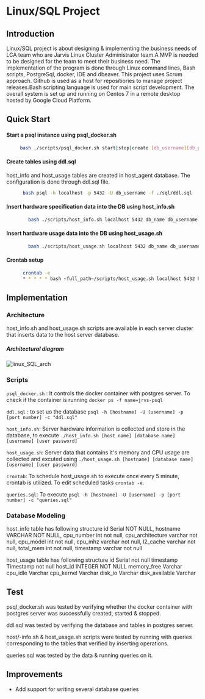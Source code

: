 # Linux/SQL Project
## Introduction
Linux/SQL project is about designing & implementing the business needs of LCA team who are Jarvis Linux Cluster Administrator team.A MVP is needed to be designed for the team to meet their business need. The implementation of the program is done through Linux command lines, Bash scripts, PostgreSql, docker, IDE and dbeaver. This project uses Scrum approach. Github is used as a host for repositiories to manage project releases.Bash scripting language is used for main script development. The overall system is set up and running on Centos 7 in a remote desktop hosted by Google Cloud Platform.

## Quick Start
#### Start a psql instance using psql_docker.sh

 ```Bash
      bash ./scripts/psql_docker.sh start|stop|create [db_username][db_password]
 ```
#### Create tables using ddl.sql
host_info and host_usage tables are created in host_agent database. The configuration is done through ddl.sql file.
```Bash
      bash psql -h localhost -p 5432 -U db_username -f ./sql/ddl.sql
```
#### Insert hardware specification data into the DB using host_info.sh
```Bash
        bash ./scripts/host_info.sh localhost 5432 db_name db_username db_password
```
#### Insert hardware usage data into the DB using host_usage.sh
```Bash
        bash ./scripts/host_usage.sh localhost 5432 db_name db_username db_password
```
#### Crontab setup
```Bash
      crontab -e
      * * * * * bash ~full_path~/scripts/host_usage.sh localhost 5432 host_agent postgres password > /tmp/host_usage.log
```
## Implementation
### Architecture
host_info.sh and host_usage.sh scripts are available in each server cluster that inserts data to the host server database. 
##### Architectural diagram
![linux_SQL_arch](https://user-images.githubusercontent.com/29828383/171734106-64abc302-662e-4f90-baed-194862577ece.jpg)

### Scripts
```psql_docker.sh``` : It controls the docker container with postgres server. To check if the container is running ```docker ps -f name=jrvs-psql```

```ddl.sql```  : to set uo the database ```psql -h [hostname] -U [username] -p [port number] -c "ddl.sql"```

```host_info.sh```: Server hardware information is collected and store in the database, to execute ```./host_info.sh [host name] [database name] [username] [user password]```

```host_usage.sh```: Server data that contains it's memory and CPU usage are collected and excuted using ```./host_usage.sh [hostname] [database name] [username] [user password]```

```crontab```: To schedule host_usage.sh to execute once every 5 minute, crontab is utilized. To edit scheduled tasks ```crontab -e```. 

```queries.sql```: To execute ```psql -h [hostname] -U [username] -p [port number] -c "queries.sql"```

### Database Modeling
host_info table has following structure
id               Serial NOT NULL,
hostname         VARCHAR NOT NULL,
cpu_number       int not null,
cpu_architecture varchar not null,
cpu_model        int not null,
cpu_mhz          varchar not null,
l2_cache         varchar not null,
total_mem        int not null,
timestamp        varchar not null

host_usage table has following structure
id                Serial not null
 timestamp        Timestamp not null
 host_id          INTEGER NOT NULL
 memory_free      Varchar
 cpu_idle         Varchar
 cpu_kernel       Varchar
 disk_io          Varchar
 disk_available   Varchar

## Test
psql_docker.sh was tested by verifying whether the docker container with postgres server was successfully created, started & stopped.

ddl.sql was tested by verifying the database and tables in postgres server.

host/-info.sh & host_usage.sh scripts were tested by running with queries corresponding to the tables that verified by inserting operations.

queries.sql was tested by the data & running queries on it. 

## Improvements
- Add support for writing several database queries
